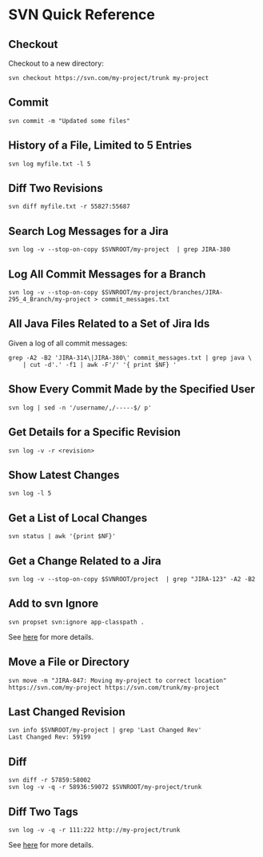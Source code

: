 SVN Quick Reference
===================

## Checkout
Checkout to a new directory:

    svn checkout https://svn.com/my-project/trunk my-project

## Commit

    svn commit -m "Updated some files"

## History of a File, Limited to 5 Entries

    svn log myfile.txt -l 5

## Diff Two Revisions
    
    svn diff myfile.txt -r 55827:55687

## Search Log Messages for a Jira

    svn log -v --stop-on-copy $SVNROOT/my-project  | grep JIRA-380

## Log All Commit Messages for a Branch

    svn log -v --stop-on-copy $SVNROOT/my-project/branches/JIRA-295_4_Branch/my-project > commit_messages.txt

## All Java Files Related to a Set of Jira Ids

Given a log of all commit messages: 

    grep -A2 -B2 'JIRA-314\|JIRA-380\' commit_messages.txt | grep java \
        | cut -d'.' -f1 | awk -F'/' '{ print $NF} '

## Show Every Commit Made by the Specified User

    svn log | sed -n '/username/,/-----$/ p'

## Get Details for a Specific Revision 

    svn log -v -r <revision>

## Show Latest Changes

    svn log -l 5

## Get a List of Local Changes

    svn status | awk '{print $NF}'

## Get a Change Related to a Jira

    svn log -v --stop-on-copy $SVNROOT/project  | grep "JIRA-123" -A2 -B2

## Add to svn Ignore
    
    svn propset svn:ignore app-classpath .

See [here](http://stackoverflow.com/questions/116074/how-to-ignore-a-directory-with-svn) for more details.

## Move a File or Directory

    svn move -m "JIRA-847: Moving my-project to correct location" https://svn.com/my-project https://svn.com/trunk/my-project


## Last Changed Revision
    svn info $SVNROOT/my-project | grep 'Last Changed Rev'
    Last Changed Rev: 59199


## Diff

    svn diff -r 57859:58002
    svn log -v -q -r 58936:59072 $SVNROOT/my-project/trunk


## Diff Two Tags

    svn log -v -q -r 111:222 http://my-project/trunk

See [here](http://stackoverflow.com/questions/3270322/subversion-how-to-find-the-differences-between-two-tags) for more details.

